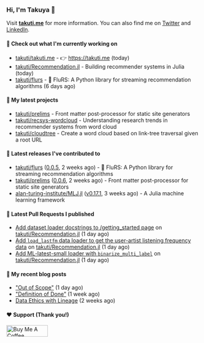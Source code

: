### Hi, I'm Takuya 👋

Visit **[takuti.me](https://takuti.me/)** for more information. You can also find me on [Twitter](https://twitter.com/takuti) and [LinkedIn](https://linkedin.com/in/takuti).

#### 👷 Check out what I'm currently working on


- [takuti/takuti.me](https://github.com/takuti/takuti.me) - :point_right: https://takuti.me (today)
- [takuti/Recommendation.jl](https://github.com/takuti/Recommendation.jl) - Building recommender systems in Julia (today)
- [takuti/flurs](https://github.com/takuti/flurs) - :ocean: FluRS: A Python library for streaming recommendation algorithms (6 days ago)

#### 🌱 My latest projects


- [takuti/prelims](https://github.com/takuti/prelims) - Front matter post-processor for static site generators
- [takuti/recsys-wordcloud](https://github.com/takuti/recsys-wordcloud) - Understanding research trends in recommender systems from word cloud
- [takuti/cloudtree](https://github.com/takuti/cloudtree) - Create a word cloud based on link-tree traversal given a root URL

#### 🔭 Latest releases I've contributed to


- [takuti/flurs](https://github.com/takuti/flurs) ([0.0.5](https://github.com/takuti/flurs/releases/tag/0.0.5), 2 weeks ago) - :ocean: FluRS: A Python library for streaming recommendation algorithms
- [takuti/prelims](https://github.com/takuti/prelims) ([0.0.6](https://github.com/takuti/prelims/releases/tag/0.0.6), 2 weeks ago) - Front matter post-processor for static site generators
- [alan-turing-institute/MLJ.jl](https://github.com/alan-turing-institute/MLJ.jl) ([v0.17.1](https://github.com/alan-turing-institute/MLJ.jl/releases/tag/v0.17.1), 3 weeks ago) - A Julia machine learning framework

#### 🔨 Latest Pull Requests I published


- [Add dataset loader docstrings to /getting_started page](https://github.com/takuti/Recommendation.jl/pull/45) on [takuti/Recommendation.jl](https://github.com/takuti/Recommendation.jl) (1 day ago)
- [Add `load_lastfm` data loader to get the user-artist listening frequency data](https://github.com/takuti/Recommendation.jl/pull/43) on [takuti/Recommendation.jl](https://github.com/takuti/Recommendation.jl) (1 day ago)
- [Add ML-latest-small loader with `binarize_multi_label`](https://github.com/takuti/Recommendation.jl/pull/42) on [takuti/Recommendation.jl](https://github.com/takuti/Recommendation.jl) (1 day ago)

#### 📜 My recent blog posts

- [&#34;Out of Scope&#34;](https://takuti.me/note/creating-now-page/) (1 day ago)
- [&#34;Definition of Done&#34;](https://takuti.me/note/definition-of-done/) (1 week ago)
- [Data Ethics with Lineage](https://takuti.me/note/airflow-lineage/) (2 weeks ago)

#### ❤️ Support (Thank you!)

<a href="https://www.buymeacoffee.com/takuti" target="_blank"><img src="https://cdn.buymeacoffee.com/buttons/v2/default-yellow.png" alt="Buy Me A Coffee" style="height: 30px !important;width: 108px !important;" ></a>
